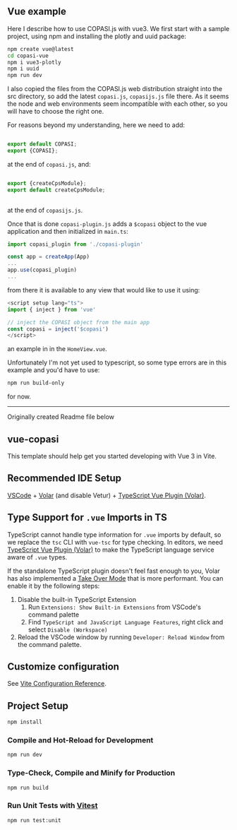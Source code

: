 ## Vue example
Here I describe how to use COPASI.js with vue3. We first start with a 
sample project, using npm and installing the plotly and uuid package:

```bash
npm create vue@latest
cd copasi-vue
npm i vue3-plotly
npm i uuid
npm run dev
```

I also copied the files from the COPASI.js web distribution straight into the src directory, so add the 
latest `copasi.js`, `copasijs.js` file there. As it seems the node and web environments seem incompatible 
with each other, so you will have to choose the right one.

For reasons beyond my understanding, here we need to add: 

```javascript

export default COPASI;
export {COPASI};

```

at the end of `copasi.js`, and:

```javascript 

export {createCpsModule};
export default createCpsModule;
    
```

at the end of `copasijs.js`. 

Once that is done `copasi-plugin.js` adds a `$copasi` object to the vue application
and then initialized in `main.ts`:

```javascript
import copasi_plugin from './copasi-plugin'

const app = createApp(App)
...
app.use(copasi_plugin)
...

```

from there it is available to any view that would like to use it using: 

```javascript
<script setup lang="ts">
import { inject } from 'vue'

// inject the COPASI object from the main app
const copasi = inject('$copasi')
</script>
```

an example in in the `HomeView.vue`.

Unfortunately I'm not yet used to typescript, so some type errors are in this example and you'd have 
to use: 

```bash
npm run build-only
```

for now.

-----

Originally created Readme file below
## vue-copasi

This template should help get you started developing with Vue 3 in Vite.

## Recommended IDE Setup

[VSCode](https://code.visualstudio.com/) + [Volar](https://marketplace.visualstudio.com/items?itemName=Vue.volar) (and disable Vetur) + [TypeScript Vue Plugin (Volar)](https://marketplace.visualstudio.com/items?itemName=Vue.vscode-typescript-vue-plugin).

## Type Support for `.vue` Imports in TS

TypeScript cannot handle type information for `.vue` imports by default, so we replace the `tsc` CLI with `vue-tsc` for type checking. In editors, we need [TypeScript Vue Plugin (Volar)](https://marketplace.visualstudio.com/items?itemName=Vue.vscode-typescript-vue-plugin) to make the TypeScript language service aware of `.vue` types.

If the standalone TypeScript plugin doesn't feel fast enough to you, Volar has also implemented a [Take Over Mode](https://github.com/johnsoncodehk/volar/discussions/471#discussioncomment-1361669) that is more performant. You can enable it by the following steps:

1. Disable the built-in TypeScript Extension
    1) Run `Extensions: Show Built-in Extensions` from VSCode's command palette
    2) Find `TypeScript and JavaScript Language Features`, right click and select `Disable (Workspace)`
2. Reload the VSCode window by running `Developer: Reload Window` from the command palette.

## Customize configuration

See [Vite Configuration Reference](https://vitejs.dev/config/).

## Project Setup

```sh
npm install
```

### Compile and Hot-Reload for Development

```sh
npm run dev
```

### Type-Check, Compile and Minify for Production

```sh
npm run build
```

### Run Unit Tests with [Vitest](https://vitest.dev/)

```sh
npm run test:unit
```
